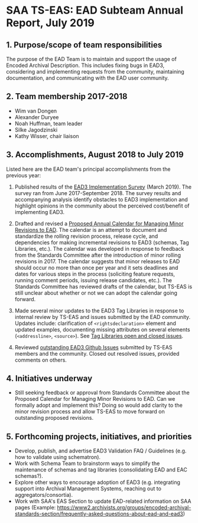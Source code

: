 # SAA TS-EAS: EAD Subteam Annual Report, July 2019

## 1. Purpose/scope of team responsibilities

The purpose of the EAD Team is to maintain and support the usage of Encoded Archival Description. This includes fixing bugs in EAD3, considering and implementing requests from the community, maintaining documentation, and communicating with the EAD user community.

## 2. Team membership 2017-2018
- Wim van Dongen
- Alexander Duryee
- Noah Huffman, team leader
- Silke Jagodzinski
- Kathy Wisser, chair liaison

## 3. Accomplishments, August 2018 to July 2019

Listed here are the EAD team's principal accomplishments from the previous year:

1. Published results of the [EAD3 Implementation Survey](http://www.loc.gov/ead/EAD3_Implementation_Survey_Results_and_Discussion_20190320.pdf) (March 2019). The survey ran from June 2017-September 2018. The survey results and accompanying analysis identify obstacles to EAD3 implementation and highlight opinions in the community about the perceived cost/benefit of implementing EAD3.

2. Drafted and revised a [Proposed Annual Calendar for Managing Minor Revisions to EAD](https://github.com/SAA-SDT/TS-EAS-subteam-notes/blob/master/ead-subteam/working-documents/ead-rolling-revision-cycle-DRAFT.md). The calendar is an attempt to document and standardize the rolling revision process, release cycle, and dependencies for making incremental revisions to EAD3 (schemas, Tag Libraries, etc.). The calendar was developed in response to feedback from the Standards Committee after the introduction of minor rolling revisions in 2017. The calendar suggests that minor releases to EAD should occur no more than once per year and it sets deadlines and dates for various steps in the process (soliciting feature requests, running comment periods, issuing release candidates, etc.). The Standards Committee has reviewed drafts of the calendar, but TS-EAS is still unclear about whether or not we can adopt the calendar going forward.

3. Made several minor updates to the EAD3 Tag Libraries in response to internal review by TS-EAS and issues submitted by the EAD community. Updates include: clarification of `<rightsdeclaration>` element and updated examples, documenting missing attributes on several elements (`<addressline>`, `<source>`). See [Tag Libraries open and closed issues](https://github.com/SAA-SDT/EAS-TagLibraries/issues).

4. Reviewed [outstanding EAD3 Github Issues](https://github.com/SAA-SDT/EAD3/issues) submitted by TS-EAS members and the community. Closed out resolved issues, provided comments on others.

## 4. Initiatives underway

- Still seeking feedback or approval from Standards Committee about the Proposed Calendar for Managing Minor Revisions to EAD. Can we formally adopt and implement this? Doing so would add clarity to the minor revision process and allow TS-EAS to move forward on outstanding proposed revisions.
 
## 5. Forthcoming projects, initiatives, and priorities

- Develop, publish, and advertise EAD3 Validation FAQ / Guidelines (e.g. how to validate using schematron).
- Work with Schema Team to brainstorm ways to simplify the maintenance of schemas and tag libraries (consolidating EAD and EAC schemas?).
- Explore other ways to encourage adoption of EAD3 (e.g. integrating support into Archival Management Systems, reaching out to aggregators/consortia).
- Work with SAA's EAS Section to update EAD-related information on SAA pages (Example: https://www2.archivists.org/groups/encoded-archival-standards-section/frequently-asked-questions-about-ead-and-ead3)
